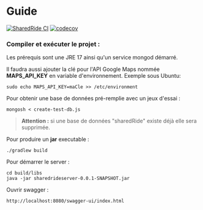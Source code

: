 # Guide

[![SharedRide CI](https://github.com/thomask7b/sharedrideserver/actions/workflows/github-ci.yml/badge.svg)](https://github.com/thomask7b/sharedrideserver/actions/workflows/github-ci.yml)
[![codecov](https://codecov.io/gh/thomask7b/sharedrideserver/branch/master/graph/badge.svg?token=ZSCC7ANA09)](https://codecov.io/gh/thomask7b/sharedrideserver)

### Compiler et exécuter le projet :

Les prérequis sont une JRE 17 ainsi qu'un service mongod démarré.

Il faudra aussi ajouter la clé pour l'API Google Maps nommée **MAPS_API_KEY** en variable d'environnement.
Exemple sous Ubuntu:

```
sudo echo MAPS_API_KEY=maCle >> /etc/environment
```

Pour obtenir une base de données pré-remplie avec un jeux d'essai :

```
mongosh < create-test-db.js
```

> **Attention :** si une base de données "sharedRide" existe déjà elle sera supprimée.

Pour produire un **jar** executable :

```
./gradlew build
```

Pour démarrer le server :

```
cd build/libs
java -jar sharedrideserver-0.0.1-SNAPSHOT.jar 
```

Ouvrir swagger :

```
http://localhost:8080/swagger-ui/index.html
```